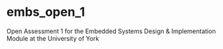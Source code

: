 embs_open_1
===========

Open Assessment 1 for the Embedded Systems Design &amp; Implementation Module at the University of York
